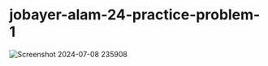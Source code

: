 # jobayer-alam-24-practice-problem-1
![Screenshot 2024-07-08 235908](https://github.com/jobayer-alam-24/jobayer-alam-24-practice-problem-1/assets/158845902/b584f4d7-56c5-46bb-899e-5ce12248140e)

